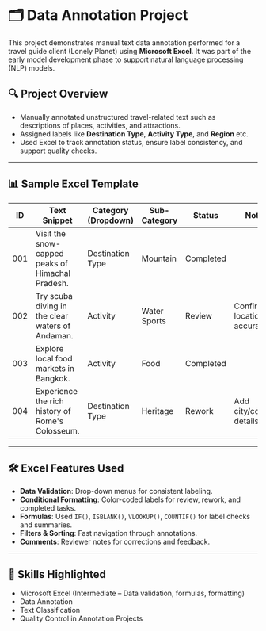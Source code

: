 # 🗂️ Data Annotation Project

This project demonstrates manual text data annotation performed for a travel guide client (Lonely Planet) using **Microsoft Excel**. 
It was part of the early model development phase to support natural language processing (NLP) models.


## 🔍 Project Overview

- Manually annotated unstructured travel-related text such as descriptions of places, activities, and attractions.
- Assigned labels like **Destination Type**, **Activity Type**, and **Region** etc.
- Used Excel to track annotation status, ensure label consistency, and support quality checks.

---

## 📊 Sample Excel Template

| ID  | Text Snippet                                           | Category (Dropdown) | Sub-Category  | Status    | Notes                     |
|-----|--------------------------------------------------------|---------------------|---------------|-----------|---------------------------|
| 001 | Visit the snow-capped peaks of Himachal Pradesh.       | Destination Type    | Mountain      | Completed |                           |
| 002 | Try scuba diving in the clear waters of Andaman.       | Activity            | Water Sports  | Review    | Confirm location accuracy |
| 003 | Explore local food markets in Bangkok.                 | Activity            | Food          | Completed |                           |
| 004 | Experience the rich history of Rome's Colosseum.       | Destination Type    | Heritage      | Rework    | Add city/country details  |

---

## 🛠 Excel Features Used

- **Data Validation**: Drop-down menus for consistent labeling.
- **Conditional Formatting**: Color-coded labels for review, rework, and completed tasks.
- **Formulas**: Used `IF()`, `ISBLANK()`, `VLOOKUP()`, `COUNTIF()` for label checks and summaries.
- **Filters & Sorting**: Fast navigation through annotations.
- **Comments**: Reviewer notes for corrections and feedback.

---

## 🧠 Skills Highlighted

- Microsoft Excel (Intermediate – Data validation, formulas, formatting)
- Data Annotation
- Text Classification
- Quality Control in Annotation Projects
